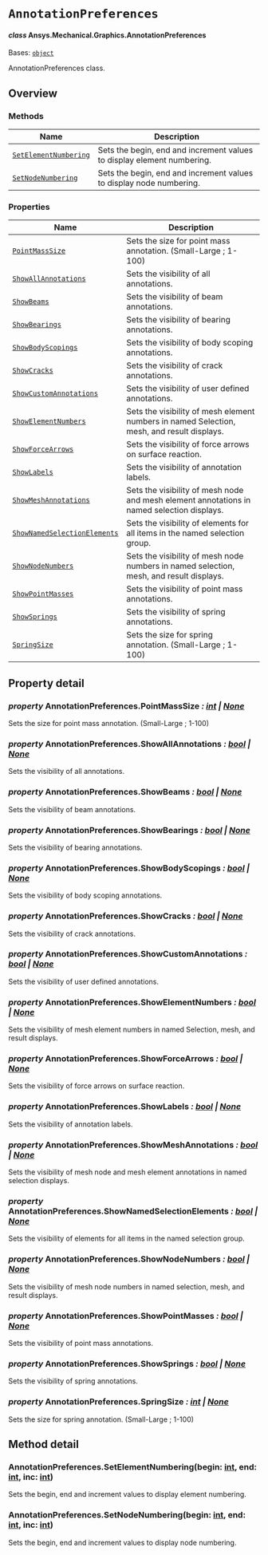 # `AnnotationPreferences`

<a id="ansys.mechanical.stubs.v242.Ansys.Mechanical.Graphics.AnnotationPreferences"></a>

#### *class* Ansys.Mechanical.Graphics.AnnotationPreferences

Bases: [`object`](https://docs.python.org/3/library/functions.html#object)

AnnotationPreferences class.

<!-- !! processed by numpydoc !! -->

<a id="overview"></a>

## Overview

### Methods

| Name | Description |
|-----------------------------------------------------------------------|--------------------------------------------------------------------------|
| [`SetElementNumbering`](#AnnotationPreferences.SetElementNumbering)   | Sets the begin, end and increment values to display element numbering.   |
| [`SetNodeNumbering`](#AnnotationPreferences.SetNodeNumbering)         | Sets the begin, end and increment values to display node numbering.      |

### Properties

| Name | Description |
|-----------------------------------------------------------------------------------|--------------------------------------------------------------------------------------------|
| [`PointMassSize`](#AnnotationPreferences.PointMassSize)                           | Sets the size for point mass annotation. (Small-Large ; 1-100)                             |
| [`ShowAllAnnotations`](#AnnotationPreferences.ShowAllAnnotations)                 | Sets the visibility of all annotations.                                                    |
| [`ShowBeams`](#AnnotationPreferences.ShowBeams)                                   | Sets the visibility of beam annotations.                                                   |
| [`ShowBearings`](#AnnotationPreferences.ShowBearings)                             | Sets the visibility of bearing annotations.                                                |
| [`ShowBodyScopings`](#AnnotationPreferences.ShowBodyScopings)                     | Sets the visibility of body scoping annotations.                                           |
| [`ShowCracks`](#AnnotationPreferences.ShowCracks)                                 | Sets the visibility of crack annotations.                                                  |
| [`ShowCustomAnnotations`](#AnnotationPreferences.ShowCustomAnnotations)           | Sets the visibility of user defined annotations.                                           |
| [`ShowElementNumbers`](#AnnotationPreferences.ShowElementNumbers)                 | Sets the visibility of mesh element numbers in named Selection, mesh, and result displays. |
| [`ShowForceArrows`](#AnnotationPreferences.ShowForceArrows)                       | Sets the visibility of force arrows on surface reaction.                                   |
| [`ShowLabels`](#AnnotationPreferences.ShowLabels)                                 | Sets the visibility of annotation labels.                                                  |
| [`ShowMeshAnnotations`](#AnnotationPreferences.ShowMeshAnnotations)               | Sets the visibility of mesh node and mesh element annotations in named selection displays. |
| [`ShowNamedSelectionElements`](#AnnotationPreferences.ShowNamedSelectionElements) | Sets the visibility of elements for all items in the named selection group.                |
| [`ShowNodeNumbers`](#AnnotationPreferences.ShowNodeNumbers)                       | Sets the visibility of mesh node numbers in named selection, mesh, and result displays.    |
| [`ShowPointMasses`](#AnnotationPreferences.ShowPointMasses)                       | Sets the visibility of point mass annotations.                                             |
| [`ShowSprings`](#AnnotationPreferences.ShowSprings)                               | Sets the visibility of spring annotations.                                                 |
| [`SpringSize`](#AnnotationPreferences.SpringSize)                                 | Sets the size for spring annotation. (Small-Large ; 1-100)                                 |

<a id="property-detail"></a>

## Property detail

<a id="AnnotationPreferences.PointMassSize"></a>

### *property* AnnotationPreferences.PointMassSize *: [int](https://docs.python.org/3/library/functions.html#int) | [None](https://docs.python.org/3/library/constants.html#None)*

Sets the size for point mass annotation. (Small-Large ; 1-100)

<!-- !! processed by numpydoc !! -->

<a id="AnnotationPreferences.ShowAllAnnotations"></a>

### *property* AnnotationPreferences.ShowAllAnnotations *: [bool](https://docs.python.org/3/library/functions.html#bool) | [None](https://docs.python.org/3/library/constants.html#None)*

Sets the visibility of all annotations.

<!-- !! processed by numpydoc !! -->

<a id="AnnotationPreferences.ShowBeams"></a>

### *property* AnnotationPreferences.ShowBeams *: [bool](https://docs.python.org/3/library/functions.html#bool) | [None](https://docs.python.org/3/library/constants.html#None)*

Sets the visibility of beam annotations.

<!-- !! processed by numpydoc !! -->

<a id="AnnotationPreferences.ShowBearings"></a>

### *property* AnnotationPreferences.ShowBearings *: [bool](https://docs.python.org/3/library/functions.html#bool) | [None](https://docs.python.org/3/library/constants.html#None)*

Sets the visibility of bearing annotations.

<!-- !! processed by numpydoc !! -->

<a id="AnnotationPreferences.ShowBodyScopings"></a>

### *property* AnnotationPreferences.ShowBodyScopings *: [bool](https://docs.python.org/3/library/functions.html#bool) | [None](https://docs.python.org/3/library/constants.html#None)*

Sets the visibility of body scoping annotations.

<!-- !! processed by numpydoc !! -->

<a id="AnnotationPreferences.ShowCracks"></a>

### *property* AnnotationPreferences.ShowCracks *: [bool](https://docs.python.org/3/library/functions.html#bool) | [None](https://docs.python.org/3/library/constants.html#None)*

Sets the visibility of crack annotations.

<!-- !! processed by numpydoc !! -->

<a id="AnnotationPreferences.ShowCustomAnnotations"></a>

### *property* AnnotationPreferences.ShowCustomAnnotations *: [bool](https://docs.python.org/3/library/functions.html#bool) | [None](https://docs.python.org/3/library/constants.html#None)*

Sets the visibility of user defined annotations.

<!-- !! processed by numpydoc !! -->

<a id="AnnotationPreferences.ShowElementNumbers"></a>

### *property* AnnotationPreferences.ShowElementNumbers *: [bool](https://docs.python.org/3/library/functions.html#bool) | [None](https://docs.python.org/3/library/constants.html#None)*

Sets the visibility of mesh element numbers in named Selection, mesh, and result displays.

<!-- !! processed by numpydoc !! -->

<a id="AnnotationPreferences.ShowForceArrows"></a>

### *property* AnnotationPreferences.ShowForceArrows *: [bool](https://docs.python.org/3/library/functions.html#bool) | [None](https://docs.python.org/3/library/constants.html#None)*

Sets the visibility of force arrows on surface reaction.

<!-- !! processed by numpydoc !! -->

<a id="AnnotationPreferences.ShowLabels"></a>

### *property* AnnotationPreferences.ShowLabels *: [bool](https://docs.python.org/3/library/functions.html#bool) | [None](https://docs.python.org/3/library/constants.html#None)*

Sets the visibility of annotation labels.

<!-- !! processed by numpydoc !! -->

<a id="AnnotationPreferences.ShowMeshAnnotations"></a>

### *property* AnnotationPreferences.ShowMeshAnnotations *: [bool](https://docs.python.org/3/library/functions.html#bool) | [None](https://docs.python.org/3/library/constants.html#None)*

Sets the visibility of mesh node and mesh element annotations in named selection displays.

<!-- !! processed by numpydoc !! -->

<a id="AnnotationPreferences.ShowNamedSelectionElements"></a>

### *property* AnnotationPreferences.ShowNamedSelectionElements *: [bool](https://docs.python.org/3/library/functions.html#bool) | [None](https://docs.python.org/3/library/constants.html#None)*

Sets the visibility of elements for all items in the named selection group.

<!-- !! processed by numpydoc !! -->

<a id="AnnotationPreferences.ShowNodeNumbers"></a>

### *property* AnnotationPreferences.ShowNodeNumbers *: [bool](https://docs.python.org/3/library/functions.html#bool) | [None](https://docs.python.org/3/library/constants.html#None)*

Sets the visibility of mesh node numbers in named selection, mesh, and result displays.

<!-- !! processed by numpydoc !! -->

<a id="AnnotationPreferences.ShowPointMasses"></a>

### *property* AnnotationPreferences.ShowPointMasses *: [bool](https://docs.python.org/3/library/functions.html#bool) | [None](https://docs.python.org/3/library/constants.html#None)*

Sets the visibility of point mass annotations.

<!-- !! processed by numpydoc !! -->

<a id="AnnotationPreferences.ShowSprings"></a>

### *property* AnnotationPreferences.ShowSprings *: [bool](https://docs.python.org/3/library/functions.html#bool) | [None](https://docs.python.org/3/library/constants.html#None)*

Sets the visibility of spring annotations.

<!-- !! processed by numpydoc !! -->

<a id="AnnotationPreferences.SpringSize"></a>

### *property* AnnotationPreferences.SpringSize *: [int](https://docs.python.org/3/library/functions.html#int) | [None](https://docs.python.org/3/library/constants.html#None)*

Sets the size for spring annotation. (Small-Large ; 1-100)

<!-- !! processed by numpydoc !! -->

<a id="method-detail"></a>

## Method detail

<a id="AnnotationPreferences.SetElementNumbering"></a>

### AnnotationPreferences.SetElementNumbering(begin: [int](https://docs.python.org/3/library/functions.html#int), end: [int](https://docs.python.org/3/library/functions.html#int), inc: [int](https://docs.python.org/3/library/functions.html#int))

Sets the begin, end and increment values to display element numbering.

<!-- !! processed by numpydoc !! -->

<a id="AnnotationPreferences.SetNodeNumbering"></a>

### AnnotationPreferences.SetNodeNumbering(begin: [int](https://docs.python.org/3/library/functions.html#int), end: [int](https://docs.python.org/3/library/functions.html#int), inc: [int](https://docs.python.org/3/library/functions.html#int))

Sets the begin, end and increment values to display node numbering.

<!-- !! processed by numpydoc !! -->

